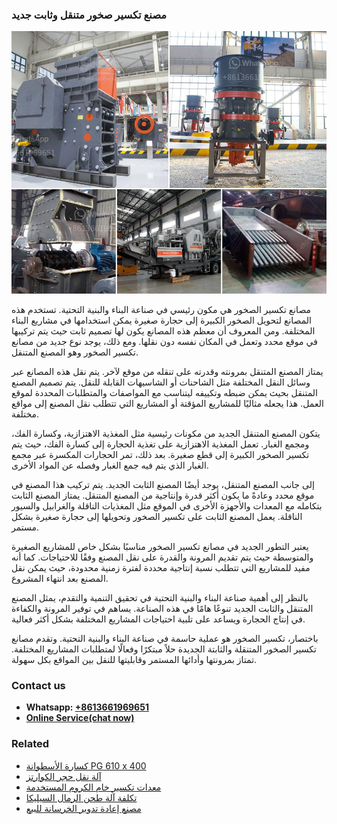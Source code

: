 <h3>مصنع تكسير صخور متنقل وثابت جديد</h3><img src='1701853573.jpg' alt=''><p>مصانع تكسير الصخور هي مكون رئيسي في صناعة البناء والبنية التحتية. تستخدم هذه المصانع لتحويل الصخور الكبيرة إلى حجارة صغيرة يمكن استخدامها في مشاريع البناء المختلفة. ومن المعروف أن معظم هذه المصانع يكون لها تصميم ثابت حيث يتم تركيبها في موقع محدد وتعمل في المكان نفسه دون نقلها. ومع ذلك، يوجد نوع جديد من مصانع تكسير الصخور وهو المصنع المتنقل.</p><p>يمتاز المصنع المتنقل بمرونته وقدرته على تنقله من موقع لآخر. يتم نقل هذه المصانع عبر وسائل النقل المختلفة مثل الشاحنات أو الشاسيهات القابلة للنقل. يتم تصميم المصنع المتنقل بحيث يمكن ضبطه وتكييفه ليتناسب مع المواصفات والمتطلبات المحددة لموقع العمل. هذا يجعله مثاليًا للمشاريع المؤقتة أو المشاريع التي تتطلب نقل المصنع إلى مواقع مختلفة.</p><p>يتكون المصنع المتنقل الجديد من مكونات رئيسية مثل المغذية الاهتزازية، وكسارة الفك، ومجمع الغبار. تعمل المغذية الاهتزازية على تغذية الحجارة إلى كسارة الفك، حيث يتم تكسير الصخور الكبيرة إلى قطع صغيرة. بعد ذلك، تمر الحجارات المكسرة عبر مجمع الغبار الذي يتم فيه جمع الغبار وفصله عن المواد الأخرى.</p><p>إلى جانب المصنع المتنقل، يوجد أيضًا المصنع الثابت الجديد. يتم تركيب هذا المصنع في موقع محدد وعادةً ما يكون أكثر قدرة وإنتاجية من المصنع المتنقل. يمتاز المصنع الثابت بتكامله مع المعدات والأجهزة الأخرى في الموقع مثل المغذيات الناقلة والغرابيل والسيور الناقلة. يعمل المصنع الثابت على تكسير الصخور وتحويلها إلى حجارة صغيرة بشكل مستمر.</p><p>يعتبر التطور الجديد في مصانع تكسير الصخور مناسبًا بشكل خاص للمشاريع الصغيرة والمتوسطة حيث يتم تقديم المرونة والقدرة على نقل المصنع وفقًا للاحتياجات. كما أنه مفيد للمشاريع التي تتطلب نسبة إنتاجية محددة لفترة زمنية محدودة، حيث يمكن نقل المصنع بعد انتهاء المشروع.</p><p>بالنظر إلى أهمية صناعة البناء والبنية التحتية في تحقيق التنمية والتقدم، يمثل المصنع المتنقل والثابت الجديد تنوعًا هامًا في هذه الصناعة. يساهم في توفير المرونة والكفاءة في إنتاج الحجارة ويساعد على تلبية احتياجات المشاريع المختلفة بشكل أكثر فعالية.</p><p>باختصار، تكسير الصخور هو عملية حاسمة في صناعة البناء والبنية التحتية. وتقدم مصانع تكسير الصخور المتنقلة والثابتة الجديدة حلاً مبتكرًا وفعالًا لمتطلبات المشاريع المختلفة. تمتاز بمرونتها وأدائها المستمر وقابليتها للنقل بين المواقع بكل سهولة.</p><h3>Contact us</h3><ul><li><strong>Whatsapp:&nbsp;<a href="https://wa.me/8613661969651">+8613661969651</a></strong></li><li><a href="https://swt.shibang-china.com/?git&amp;zhl&amp;مصنع تكسير صخور متنقل وثابت جديد"><strong>Online Service(chat now)</strong></a></li></ul><h3>Related</h3><ul><li><a href='كسارة الأسطوانة PG 610 x 400.md'>كسارة الأسطوانة PG 610 x 400</a></li><li><a href='آلة نقل حجر الكوارتز.md'>آلة نقل حجر الكوارتز</a></li><li><a href='معدات تكسير خام الكروم المستخدمة.md'>معدات تكسير خام الكروم المستخدمة</a></li><li><a href='تكلفة آلة طحن الرمال السيليكا.md'>تكلفة آلة طحن الرمال السيليكا</a></li><li><a href='مصنع إعادة تدوير الخرسانة للبيع.md'>مصنع إعادة تدوير الخرسانة للبيع</a></li></ul>